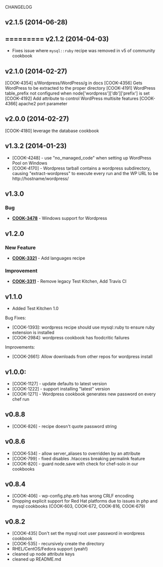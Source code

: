 CHANGELOG

v2.1.5 (2014-06-28)
-------------------

=========
v2.1.2 (2014-04-03)
-------------------
* Fixes issue where `mysql::ruby` recipe was removed in v5 of community cookbook

v2.1.0 (2014-02-27)
-------------------
[COOK-4354] s/Wordpress/WordPress/g in docs
[COOK-4356] Gets WordPress to be extracted to the proper directory
[COOK-4191] WordPress table_prefix not configured when node['wordpress']['db']['prefix'] is set
[COOK-4192] Add attribute to control WordPress multisite features
[COOK-4366] apache2 port parameter


v2.0.0 (2014-02-27)
-------------------
[COOK-4180] leverage the database cookbook


v1.3.2 (2014-01-23)
-------------------
* [COOK-4248] - use "no_managed_code" when setting up WordPress Pool on Windows
* [COOK-4170] - Wordpress tarball contains a wordpress subdirectory, causing "extract-wordpress" to execute every run and the WP URL to be http://hostname/wordpress/


v1.3.0
------
### Bug
- **[COOK-3478](https://tickets.opscode.com/browse/COOK-3478)** - Windows support for Wordpress


v1.2.0
------
### New Feature
- **[COOK-3321](https://tickets.opscode.com/browse/COOK-3321)** - Add languages recipe

### Improvement
- **[COOK-3311](https://tickets.opscode.com/browse/COOK-3311)** - Remove legacy Test Kitchen, Add Travis CI


v1.1.0
------
- Added Test Kitchen 1.0

Bug Fixes:
- [COOK-1393]: wordpress recipe should use mysql::ruby to ensure ruby extension is installed
- [COOK-2984]: wordpress cookbook has foodcritic failures

Improvements:
- [COOK-2661]: Allow downloads from other repos for wordpress install

v1.0.0:
-------
- [COOK-1127] - update defaults to latest version
- [COOK-1222] - support installing "latest" version
- [COOK-1271] - Wordpress cookbook generates new password on every chef run

v0.8.8
------
- [COOK-826] -  recipe doesn't quote password string

v0.8.6
------
- [COOK-534] - allow server_aliases to overridden by an attribute
- [COOK-799] - fixed disables .htaccess breaking permalink feature
- [COOK-820] - guard node.save with check for chef-solo in our cookbooks

v0.8.4
------
- [COOK-406] - wp-config.php.erb has wrong CRLF encoding
- Dropping explicit support for Red Hat platforms due to issues in php and mysql cookbooks (COOK-603, COOK-672, COOK-816, COOK-679)

v0.8.2
------
- [COOK-435] Don't set the mysql root user password in wordpress cookbook
- [COOK-535] - recursively create the directory
- RHEL/CentOS/Fedora support (yeah!)
- cleaned up node attribute keys
- cleaned up README.md
